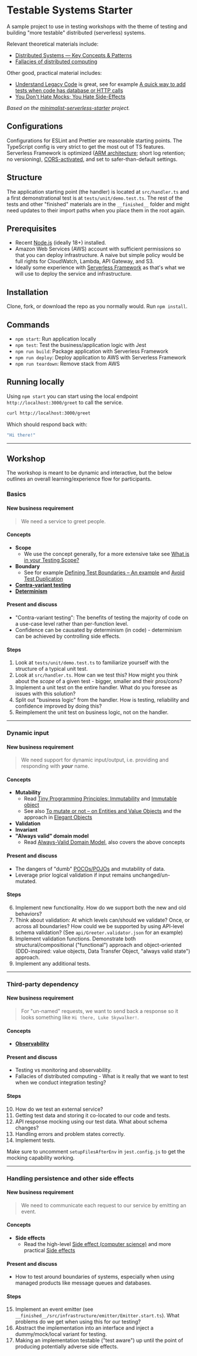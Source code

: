 # Testable Systems Starter

A sample project to use in testing workshops with the theme of testing and building "more testable" distributed (serverless) systems.

Relevant theoretical materials include:

- [Distributed Systems — Key Concepts & Patterns](https://engineering.klarna.com/distributed-systems-key-concepts-patterns-d4d5236b9816)
- [Fallacies of distributed computing](https://en.wikipedia.org/wiki/Fallacies_of_distributed_computing)

Other good, practical material includes:

- [Understand Legacy Code](https://understandlegacycode.com) is great, see for example [A quick way to add tests when code has database or HTTP calls](https://understandlegacycode.com/blog/quick-way-to-add-tests-when-code-does-side-effects/)
- [You Don't Hate Mocks; You Hate Side-Effects](https://blog.thecodewhisperer.com/permalink/you-dont-hate-mocks-you-hate-side-effects)

_Based on the [minimalist-serverless-starter](https://github.com/mikaelvesavuori/minimalist-serverless-starter) project._

## Configurations

Configurations for ESLint and Prettier are reasonable starting points. The TypeScript config is very strict to get the most out of TS features. Serverless Framework is optimized ([ARM architecture](https://aws.amazon.com/blogs/aws/aws-lambda-functions-powered-by-aws-graviton2-processor-run-your-functions-on-arm-and-get-up-to-34-better-price-performance/); short log retention; no versioning), [CORS-activated](https://www.serverless.com/blog/cors-api-gateway-survival-guide/), and set to safer-than-default settings.

## Structure

The application starting point (the handler) is located at `src/handler.ts` and a first demonstrational test is at `tests/unit/demo.test.ts`. The rest of the tests and other "finished" materials are in the `__finished__` folder and might need updates to their import paths when you place them in the root again.

## Prerequisites

- Recent [Node.js](https://nodejs.org/en/) (ideally 18+) installed.
- Amazon Web Services (AWS) account with sufficient permissions so that you can deploy infrastructure. A naive but simple policy would be full rights for CloudWatch, Lambda, API Gateway, and S3.
- Ideally some experience with [Serverless Framework](https://www.serverless.com) as that's what we will use to deploy the service and infrastructure.

## Installation

Clone, fork, or download the repo as you normally would. Run `npm install`.

## Commands

- `npm start`: Run application locally
- `npm test`: Test the business/application logic with Jest
- `npm run build`: Package application with Serverless Framework
- `npm run deploy`: Deploy application to AWS with Serverless Framework
- `npm run teardown`: Remove stack from AWS

## Running locally

Using `npm start` you can start using the local endpoint `http://localhost:3000/greet` to call the service.

```bash
curl http://localhost:3000/greet
```

Which should respond back with:

```bash
"Hi there!"
```

---

## Workshop

The workshop is meant to be dynamic and interactive, but the below outlines an overall learning/experience flow for participants.

### Basics

#### New business requirement

> We need a service to greet people.

#### Concepts

- **Scope**
  - We use the concept generally, for a more extensive take see [What is in your Testing Scope?](https://medium.com/wix-engineering/what-is-in-your-testing-scope-8846714d4358)
- **Boundary**
  - See for example [Defining Test Boundaries – An example](https://www.simpleorientedarchitecture.com/defining-test-boundaries/) and [Avoid Test Duplication](https://martinfowler.com/articles/practical-test-pyramid.html#AvoidTestDuplication)
- **[Contra-variant testing](https://blog.cleancoder.com/uncle-bob/2017/10/03/TestContravariance.html)**
- **[Determinism](https://martinfowler.com/articles/nonDeterminism.html)**

#### Present and discuss

- "Contra-variant testing": The benefits of testing the majority of code on a use-case level rather than per-function level.
- Confidence can be causated by determinism (in code) - determinism can be achieved by controlling side effects.

#### Steps

1. Look at `tests/unit/demo.test.ts` to familiarize yourself with the structure of a typical unit test.
2. Look at `src/handler.ts`. How can we test this? How might you think about the _scope_ of a given test - bigger, smaller and their pros/cons?
3. Implement a unit test on the entire handler. What do you foresee as issues with this solution?
4. Split out "business logic" from the handler. How is testing, reliability and confidence improved by doing this?
5. Reimplement the unit test on business logic, not on the handler.

---

### Dynamic input

#### New business requirement

> We need support for dynamic input/output, i.e. providing and responding with _**your**_ name.

#### Concepts

- **Mutability**
  - Read [Tiny Programming Principles: Immutability](https://www.tiny.cloud/blog/mutable-vs-immutable-javascript/) and [Immutable object](https://en.wikipedia.org/wiki/Immutable_object)
  - See also [To mutate or not – on Entities and Value Objects](https://www.schibsted.pl/blog/immutability-entities-and-value-objects/) and the approach in [Elegant Objects](https://www.elegantobjects.org)
- **Validation**
- **Invariant**
- **"Always valid" domain model**
  - Read [Always-Valid Domain Model](https://vkhorikov.medium.com/always-valid-domain-model-706e5f3d24b0), also covers the above concepts

#### Present and discuss

- The dangers of "dumb" [POCOs/POJOs](https://enterprisecraftsmanship.com/posts/dto-vs-value-object-vs-poco/) and mutability of data.
- Leverage prior logical validation if input remains unchanged/un-mutated.

#### Steps

6. Implement new functionality. How do we support both the new and old behaviors?
7. Think about validation: At which levels can/should we validate? Once, or across all boundaries? How could we be supported by using API-level schema validation? (See `api/Greeter.validator.json` for an example)
8. Implement validation functions. Demonstrate both structural/compositional ("functional") approach and object-oriented (DDD-inspired: value objects, Data Transfer Object, "always valid state") approach.
9. Implement any additional tests.

---

### Third-party dependency

#### New business requirement

> For "un-named" requests, we want to send back a response so it looks something like `Hi there, Luke Skywalker!`.

#### Concepts

- **[Observability](https://www.ibm.com/se-en/topics/observability)**

#### Present and discuss

- Testing vs monitoring and observability.
- Fallacies of distributed computing - What is it really that we want to test when we conduct integration testing?

#### Steps

10. How do we test an external service?
11. Getting test data and storing it co-located to our code and tests.
12. API response mocking using our test data. What about schema changes?
13. Handling errors and problem states correctly.
14. Implement tests.

Make sure to uncomment `setupFilesAfterEnv` in `jest.config.js` to get the mocking capability working.

---

### Handling persistence and other side effects

#### New business requirement

> We need to communicate each request to our service by emitting an event.

#### Concepts

- **Side effects**
  - Read the high-level [Side effect (computer science)](<https://en.wikipedia.org/wiki/Side_effect_(computer_science)>) and more practical [Side effects](https://dev.to/ruizb/side-effects-21fc)

#### Present and discuss

- How to test around boundaries of systems, especially when using managed products like message queues and databases.

#### Steps

15. Implement an event emitter (see `__finished__/src/infrastructure/emitter/Emitter.start.ts`). What problems do we get when using this for our testing?
16. Abstract the implementation into an interface and inject a dummy/mock/local variant for testing.
17. Making an implementation testable ("test aware") up until the point of producing potentially adverse side effects.
